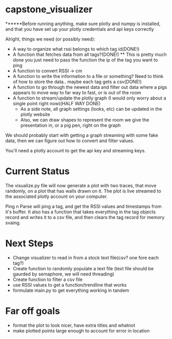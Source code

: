 # capstone_visualizer

******Before running anything, make sure plotly and numpy is installed, and that you have set up your plotly credentials and api keys correctly

Alright, things we need (or possibly need):
- A way to organize what rssi belongs to which tag id(DONE!)
- A function that fetches data from all tags?(DONE!)
    ** This is pretty much done you just need to pass the function the ip of the tag you want to ping
- A function to convert RSSI -> cm
- A function to write the information to a file or something? Need to think of how to store the data.. maybe each tag gets a csv(DONE!)
- A function to go through the newest data and filter out data where a pigs appears to move way to far way to fast, or is out of the room
- A function to stream/update the plotly graph (I would only worry about a single point right now)(HALF WAY DONE)
    - As a side note, all graph settings (looks, etc) can be updated in the plotly website
    - Also, we can draw shapes to represent the room we give the presentation in, or a pig pen, right on the graph
    

We should probably start with getting a graph streaming with some fake data, then we can figure out how to convert and filter values.

You'll need a plotly account to get the api key and streaming keys.

# Current Status
The visualize.py file will now generate a plot with two traces, that move randomly, on a plot that has walls drawn on it. The plot is live streamed to the associated plotly account on your computer.

Ping n Parse will ping a tag, and get the RSSI values and timestamps from it's buffer. It also has a function that takes everything in the tag objects record and writes it to a csv file, and then clears the tag record for memory svaing.

# Next Steps
- Change visualizer to read in from a stock text file(csv? one fore each tag?)
- Create function to randomly populate a text file (text file should be gaurded by semaphore, we will need threading)
- Create function to filter a csv file
- use RSSI values to get a function/trendline that works
- formulate main.py to get everything working in tandem

# Far off goals
- format the plot to look nicer, have extra titles and whatnot
- make plotted points large enough to account for error in location


